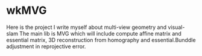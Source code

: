 # wkMVG
Here is the project I write myself about multi-view geometry and visual-slam
The main lib is MVG which will include compute affine matrix and essential matrix, 3D reconstruction from homography and essential.Bunddle
adjustment in reprojective error.
